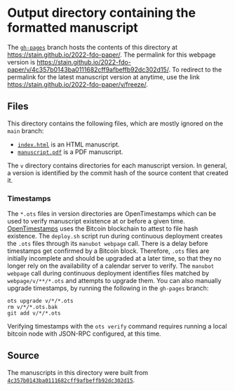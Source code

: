 # Output directory containing the formatted manuscript

The [`gh-pages`](https://github.com/stain/2022-fdo-paper/tree/gh-pages) branch hosts the contents of this directory at <https://stain.github.io/2022-fdo-paper/>.
The permalink for this webpage version is <https://stain.github.io/2022-fdo-paper/v/4c357b0143ba0111682cff9afbeffb92dc302d15/>.
To redirect to the permalink for the latest manuscript version at anytime, use the link <https://stain.github.io/2022-fdo-paper/v/freeze/>.

## Files

This directory contains the following files, which are mostly ignored on the `main` branch:

+ [`index.html`](index.html) is an HTML manuscript.
+ [`manuscript.pdf`](manuscript.pdf) is a PDF manuscript.

The `v` directory contains directories for each manuscript version.
In general, a version is identified by the commit hash of the source content that created it.

### Timestamps

The `*.ots` files in version directories are OpenTimestamps which can be used to verify manuscript existence at or before a given time.
[OpenTimestamps](https://opentimestamps.org/) uses the Bitcoin blockchain to attest to file hash existence.
The `deploy.sh` script run during continuous deployment creates the `.ots` files through its `manubot webpage` call.
There is a delay before timestamps get confirmed by a Bitcoin block.
Therefore, `.ots` files are initially incomplete and should be upgraded at a later time, so that they no longer rely on the availability of a calendar server to verify.
The `manubot webpage` call during continuous deployment identifies files matched by `webpage/v/**/*.ots` and attempts to upgrade them.
You can also manually upgrade timestamps, by running the following in the `gh-pages` branch:

```shell
ots upgrade v/*/*.ots
rm v/*/*.ots.bak
git add v/*/*.ots
```

Verifying timestamps with the `ots verify` command requires running a local bitcoin node with JSON-RPC configured, at this time.

## Source

The manuscripts in this directory were built from
[`4c357b0143ba0111682cff9afbeffb92dc302d15`](https://github.com/stain/2022-fdo-paper/commit/4c357b0143ba0111682cff9afbeffb92dc302d15).
